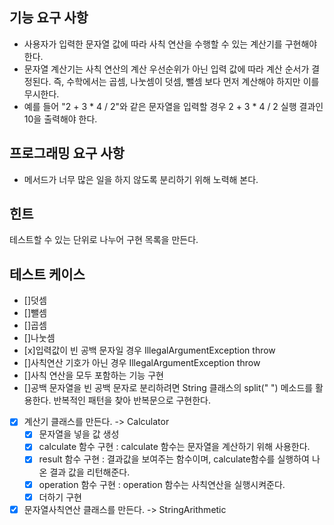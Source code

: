 ## 기능 요구 사항
- 사용자가 입력한 문자열 값에 따라 사칙 연산을 수행할 수 있는 계산기를 구현해야 한다.
- 문자열 계산기는 사칙 연산의 계산 우선순위가 아닌 입력 값에 따라 계산 순서가 결정된다. 즉, 수학에서는 곱셈, 나눗셈이 덧셈, 뺄셈 보다 먼저 계산해야 하지만 이를 무시한다.
- 예를 들어 "2 + 3 * 4 / 2"와 같은 문자열을 입력할 경우 2 + 3 * 4 / 2 실행 결과인 10을 출력해야 한다.

## 프로그래밍 요구 사항
- 메서드가 너무 많은 일을 하지 않도록 분리하기 위해 노력해 본다.

## 힌트
테스트할 수 있는 단위로 나누어 구현 목록을 만든다.

## 테스트 케이스
- []덧셈
- []뺄셈
- []곱셈
- []나눗셈
- [x]입력값이 빈 공백 문자일 경우 IllegalArgumentException throw
- []사칙연산 기호가 아닌 경우 IllegalArgumentException throw
- []사칙 연산을 모두 포함하는 기능 구현 
- []공백 문자열을 빈 공백 문자로 분리하려면 String 클래스의 split(" ") 메소드를 활용한다. 반복적인 패턴을 찾아 반복문으로 구현한다.

- [x] 계산기 클래스를 만든다. -> Calculator
  - [x] 문자열을 넣을 값 생성
  - [x] calculate 함수 구현 : calculate 함수는 문자열을 계산하기 위해 사용한다.
  - [x] result 함수 구현 : 결과값을 보여주는 함수이며, calculate함수를 실행하여 나온 결과 값을 리턴해준다.
  - [x] operation 함수 구현 : operation 함수는 사칙연산을 실행시켜준다.
  - [x] 더하기 구현
- [x] 문자열사칙연산 클래스를 만든다. -> StringArithmetic